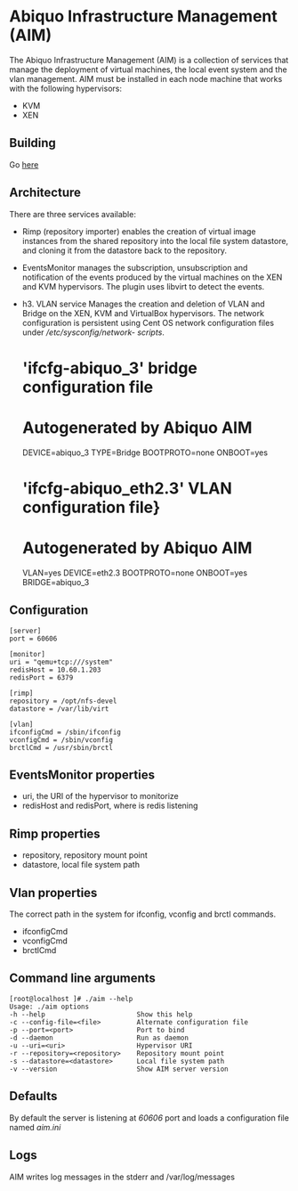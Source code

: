 Abiquo Infrastructure Management (AIM)
======================================

The Abiquo Infrastructure Management (AIM) is a collection of services that manage the deployment of virtual machines, the local event system and the vlan management. AIM must be installed in each node machine that works with the following hypervisors:

* KVM
* XEN

Building
--------

Go [here](http://wiki.abiquo.com/display/ABI17/Building+thrift+based+AIM+on+CentOS5)

Architecture
------------

There are three services available:

* Rimp (repository importer) enables the creation of virtual image instances from the shared repository into the local file system datastore, and cloning it from the datastore back to the repository.
* EventsMonitor manages the subscription, unsubscription and notification of the events produced by the virtual machines on the XEN and KVM hypervisors. The plugin uses libvirt to detect the events.
* h3. VLAN service Manages the creation and deletion of VLAN and Bridge on the XEN, KVM and VirtualBox hypervisors. The network 
configuration is persistent using Cent OS network configuration files under _/etc/sysconfig/network-
scripts_. 

    # 'ifcfg-abiquo_3' bridge configuration file
    # Autogenerated by Abiquo AIM
    DEVICE=abiquo_3
    TYPE=Bridge
    BOOTPROTO=none
    ONBOOT=yes
    
    # 'ifcfg-abiquo_eth2.3' VLAN configuration file}
    # Autogenerated by Abiquo AIM
    VLAN=yes
    DEVICE=eth2.3
    BOOTPROTO=none
    ONBOOT=yes
    BRIDGE=abiquo_3

Configuration
-------------

    [server]
    port = 60606
    
    [monitor]
    uri = "qemu+tcp:///system"
    redisHost = 10.60.1.203
    redisPort = 6379
    
    [rimp]
    repository = /opt/nfs-devel
    datastore = /var/lib/virt
    
    [vlan]
    ifconfigCmd = /sbin/ifconfig
    vconfigCmd = /sbin/vconfig
    brctlCmd = /usr/sbin/brctl

EventsMonitor properties
------------------------

* uri, the URI of the hypervisor to monitorize
* redisHost and redisPort, where is redis listening

Rimp properties
---------------

* repository, repository mount point
* datastore, local file system path

Vlan properties
---------------

The correct path in the system for ifconfig, vconfig and brctl commands.

* ifconfigCmd
* vconfigCmd
* brctlCmd

Command line arguments
----------------------

    [root@localhost ]# ./aim --help
    Usage: ./aim options
    -h --help                       Show this help
    -c --config-file=<file>         Alternate configuration file
    -p --port=<port>                Port to bind
    -d --daemon                     Run as daemon
    -u --uri=<uri>                  Hypervisor URI
    -r --repository=<repository>    Repository mount point
    -s --datastore=<datastore>      Local file system path
    -v --version                    Show AIM server version

Defaults
--------

By default the server is listening at *60606* port and loads a configuration file named *aim.ini*

Logs
----

AIM writes log messages in the stderr and /var/log/messages
